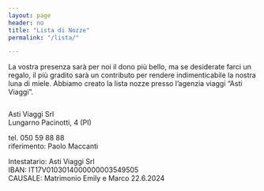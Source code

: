 ```yaml
---
layout: page
header: no
title: "Lista di Nozze"
permalink: "/lista/"

---
```


La vostra presenza sarà per noi il dono più bello, ma se desiderate farci un regalo, il più gradito sarà un contributo per rendere indimenticabile la nostra luna di miele.
Abbiamo creato la lista nozze presso l’agenzia viaggi “Asti Viaggi”.

<img src="{{ site.urlimg }}asti.png" alt="">


Asti Viaggi Srl <br>
Lungarno Pacinotti, 4 (PI)

tel. 050 59 88 88 <br>
riferimento: Paolo Maccanti

Intestatario: Asti Viaggi Srl <br>
IBAN: IT17V0103014000000003549505 <br>
CAUSALE: Matrimonio Emily e Marco 22.6.2024
